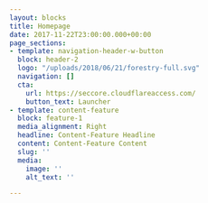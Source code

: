 ```yaml
---
layout: blocks
title: Homepage
date: 2017-11-22T23:00:00.000+00:00
page_sections:
- template: navigation-header-w-button
  block: header-2
  logo: "/uploads/2018/06/21/forestry-full.svg"
  navigation: []
  cta:
    url: https://seccore.cloudflareaccess.com/
    button_text: Launcher
- template: content-feature
  block: feature-1
  media_alignment: Right
  headline: Content-Feature Headline
  content: Content-Feature Content
  slug: ''
  media:
    image: ''
    alt_text: ''

---
```

